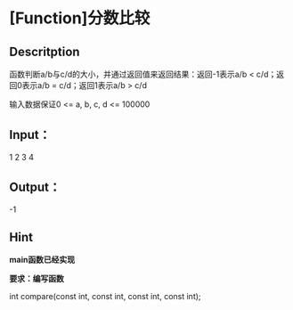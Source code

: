 # [Function]分数比较


## Descritption
函数判断a/b与c/d的大小，并通过返回值来返回结果：返回-1表示a/b < c/d；返回0表示a/b = c/d；返回1表示a/b > c/d

输入数据保证0 <= a, b, c, d <= 100000

## Input：

1 2 3 4

## Output：

-1

## Hint
**main函数已经实现**

**要求：编写函数**

int compare(const int, const int, const int, const int);